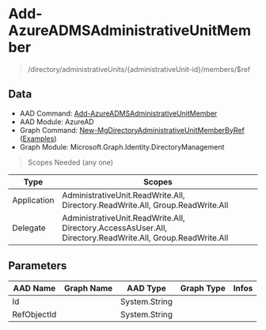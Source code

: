 # Add-AzureADMSAdministrativeUnitMember

> /directory/administrativeUnits/{administrativeUnit-id}/members/$ref

## Data

+ AAD Command: [Add-AzureADMSAdministrativeUnitMember](https://docs.microsoft.com/en-us/powershell/module/AzureAD/Add-AzureADMSAdministrativeUnitMember)
+ AAD Module: AzureAD
+ Graph Command: [New-MgDirectoryAdministrativeUnitMemberByRef](https://docs.microsoft.com/en-us/powershell/module/Microsoft.Graph.Identity.DirectoryManagement/New-MgDirectoryAdministrativeUnitMemberByRef) ([Examples](https://github.com/orgs/msgraph/discussions?discussions_q=New-MgDirectoryAdministrativeUnitMemberByRef))
+ Graph Module: Microsoft.Graph.Identity.DirectoryManagement

> Scopes Needed (any one)

|Type|Scopes|
|---|---|
|Application|AdministrativeUnit.ReadWrite.All, Directory.ReadWrite.All, Group.ReadWrite.All|
|Delegate|AdministrativeUnit.ReadWrite.All, Directory.AccessAsUser.All, Directory.ReadWrite.All, Group.ReadWrite.All|

## Parameters

|AAD Name|Graph Name|AAD Type|Graph Type|Infos|
|---|---|---|---|---|
|Id||System.String|||
|RefObjectId||System.String|||

